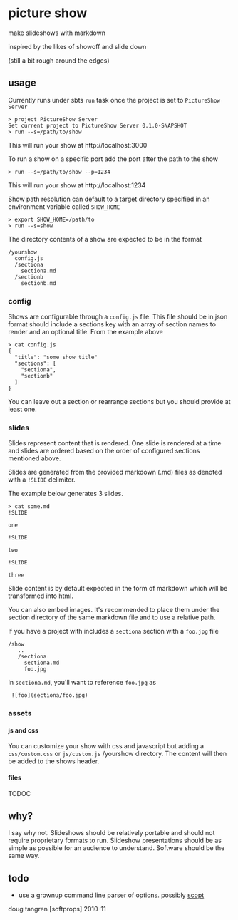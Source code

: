 # picture show

make slideshows with markdown

inspired by the likes of showoff and slide down

(still a bit rough around the edges)

## usage

Currently runs under sbts `run` task once the project is set to `PictureShow Server`

    > project PictureShow Server
    Set current project to PictureShow Server 0.1.0-SNAPSHOT
    > run --s=/path/to/show

This will run your show at http://localhost:3000

To run a show on a specific port add the port after the path to the show

    > run --s=/path/to/show --p=1234

This will run your show at http://localhost:1234

Show path resolution can default to a target directory specified in an environment variable called `SHOW_HOME`

    > export SHOW_HOME=/path/to
    > run --s=show

The directory contents of a show are expected to be in the format


    /yourshow
      config.js
      /sectiona
        sectiona.md
      /sectionb
        sectionb.md


### config

Shows are configurable through a `config.js` file. This file should be in json
format should include a sections key with an array of section names to render and an optional title. From the example above


    > cat config.js
    {
      "title": "some show title"
      "sections": [
        "sectiona",
        "sectionb"
      ]
    }

You can leave out a section or rearrange sections but you should provide at least one.

### slides

Slides represent content that is rendered. One slide is rendered at a time and slides are ordered based on the order of configured sections mentioned above.

Slides are generated from the provided markdown (.md) files as denoted with
a `!SLIDE` delimiter.

The example below generates 3 slides.

    > cat some.md
    !SLIDE

    one

    !SLIDE

    two

    !SLIDE

    three

Slide content is by default expected in the form of markdown which will be transformed into html.

You can also embed images. It's recommended to place them under the section directory of the same markdown file and to use a relative path.

If you have a project with includes a `sectiona` section with a `foo.jpg` file

    /show
       ..
       /sectiona
         sectiona.md
         foo.jpg

In `sectiona.md`, you'll want to reference `foo.jpg` as

     ![foo](sectiona/foo.jpg)

### assets

#### js and css

You can customize your show with css and javascript but adding a `css/custom.css` or `js/custom.js` /yourshow directory. The content will then be added to the shows header.

#### files

TODOC

## why?

I say why not. Slideshows should be relatively portable and should not require proprietary formats to run. Slideshow presentations should be as simple as possible for an audience to understand. Software should be the same way.


## todo

* use a grownup command line parser of options. possibly [scopt](https://github.com/jstrachan/scopt)

doug tangren [softprops] 2010-11
